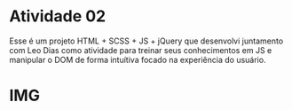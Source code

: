 # Atividade 02

Esse é um projeto HTML + SCSS + JS + jQuery que desenvolvi juntamento com Leo Dias como atividade para treinar seus conhecimentos em JS e manipular o DOM de forma intuítiva focado na experiência do usuário. 

# IMG